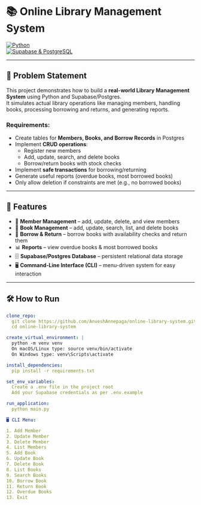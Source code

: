 # 📚 Online Library Management System

[![Python](https://img.shields.io/badge/Python-3.10%2B-blue)](https://www.python.org/)  
[![Supabase & PostgreSQL](https://img.shields.io/badge/Backend%20%26%20DB-Supabase%2BPostgreSQL-green)](https://supabase.com/)
 

---

## 📌 Problem Statement

This project demonstrates how to build a **real-world Library Management System** using Python and Supabase/Postgres.  
It simulates actual library operations like managing members, handling books, processing borrowing and returns, and generating reports.  

### Requirements:
- Create tables for **Members, Books, and Borrow Records** in Postgres  
- Implement **CRUD operations**:  
  - Register new members  
  - Add, update, search, and delete books  
  - Borrow/return books with stock checks  
- Implement **safe transactions** for borrowing/returning  
- Generate useful reports (overdue books, most borrowed books)  
- Only allow deletion if constraints are met (e.g., no borrowed books)  

--- 

## 🚀 Features

- 👥 **Member Management** – add, update, delete, and view members  
- 📖 **Book Management** – add, update, search, list, and delete books  
- 🔄 **Borrow & Return** – borrow books with availability checks and return them  
- 📊 **Reports** – view overdue books & most borrowed books  
- 🗄 **Supabase/Postgres Database** – persistent relational data storage  
- 🖥 **Command-Line Interface (CLI)** – menu-driven system for easy interaction  

---

## 🛠 How to Run

```yaml
clone_repo: 
  git clone https://github.com/AnveshAnnepaga/online-library-system.git
  cd online-library-system

create_virtual_environment: |
  python -m venv venv
  On macOS/Linux type: source venv/bin/activate
  On Windows type: venv\Scripts\activate

install_dependencies: 
  pip install -r requirements.txt

set_env_variables: 
  Create a .env file in the project root
  Add your Supabase credentials as per .env.example

run_application: 
  python main.py

🖥 CLI Menu: 

1. Add Member
2. Update Member
3. Delete Member
4. List Members
5. Add Book
6. Update Book
7. Delete Book
8. List Books
9. Search Books
10. Borrow Book
11. Return Book
12. Overdue Books
13. Exit
